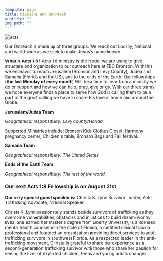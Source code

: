 ```yaml
---
template: page
title: Missions and Outreach
subtitle: ""
img_path: ""
---
```


![acts](/images/screen-shot-2020-06-20-at-8-21-41-pm.png)

Our Outreach is made up of three groups. We reach out Locally, National and world wide as we seek to make Jesus's name known.

**What is Acts 1:8?** Acts 1:8 ministry is the model we are using to give structure and organization to our outreach here at FBC Bronson. With this we endeavor to reach Jerusalem (Bronson and Levy County), Judea and Samaria (Florida and the US), and to the ends of the Earth. Our fellowships (**the last Monday of every month**) Will be a time to hear from a ministry we do or support and how we can help, pray, give or go. With our three teams we hope everyone finds a place to serve how God is calling them to be a part of the great calling we have to share His love at home and around the Globe.

**Jerusalem/Judea Team**

_Geographical responsibility: Levy county/Florida_

Supported Ministries include: Bronson Kids Clothes Closet, Harmony pregnancy center, Children's table, Bronson Bags and Fall festival.

**Samaria Team**

_Geographical responsibility: The United States_

**Ends of the Earth Team**

_Geographical responsibility: The rest of the world_

### Our next Acts 1:8 Fellowship is on August 31st

**Our very special guest speaker is:** Christa K. Lynn Survivor Leader, Anti-Trafficking Advocate, National Speaker

Christa K. Lynn passionately stands beside survivors of trafficking as they overcome vulnerabilities, obstacles and injustices to build dream-worthy lives. She earned her master’s degree from Liberty University, is a licensed mental health counselor in the state of Florida, a certified clinical trauma professional and founded an organization providing direct services to adult trafficking survivors in southwest Florida. As a respected leader in the anti-trafficking movement, Christa is grateful to share her experience as a second-generation trafficking survivor with those who share her passion for seeing the lives of exploited children, teens and young adults changed.
